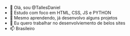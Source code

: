 - 👋 Olá, sou @TallesDaniel
- 👀 Estudo com foco em HTML, CSS, JS e PYTHON
- 🌱 Mesmo aprendendo, já desenvolvo alguns projetos
- 💞️ Eu quero trabalhar no desenvolviemento de belos sites
- 📫 Brasileiro

<!---
TallesDaniel/TallesDaniel is a ✨ special ✨ repository because its `README.md` (this file) appears on your GitHub profile.
You can click the Preview link to take a look at your changes.
--->
